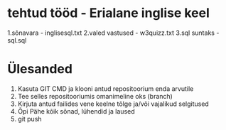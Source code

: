 # tehtud tööd - Erialane inglise keel
1.sõnavara - inglisesql.txt
2.valed vastused - w3quizz.txt
3.sql suntaks - sql.sql





# Ülesanded

1. Kasuta GIT CMD ja klooni antud repositoorium enda arvutile
2. Tee selles repositooriumis omanimeline oks (branch)
3. Kirjuta antud failides vene keelne tõlge ja/või vajalikud selgitused
4. Õpi Pähe kõik sõnad, lühendid ja laused
5. git push
